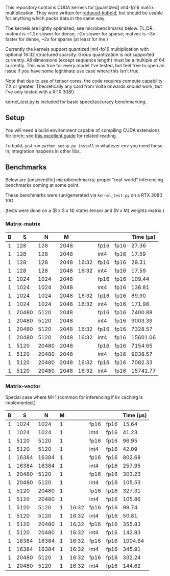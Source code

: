 This repository contains CUDA kernels for [quantized] int4-fp16 matrix multiplication. They were written for [reduced-kobold](https://github.com/mstnegate/reduced-kobold/), but should be usable for anything which packs data in the same way.

The kernels are lightly optimized; see microbenchmarks below. TL;DR: matmul is ~1.2x slower for dense, ~2x slower for sparse; matvec is ~3x faster for dense, ~2x for sparse (at least for me.)

Currently the kernels support quantized int4-fp16 multiplication with optional 16:32 structured sparsity. Group quantization is not supported currently. All dimensions (except sequence length) must be a multiple of 64 currently. This was true for every model I've tested, but feel free to open an issue if you have some legitimate use case where this isn't true.

Note that due to use of tensor cores, the code requires compute capability 7.X or greater. Theoretically any card from Volta onwards *should* work, but I've only tested with a RTX 3080.

kernel_test.py is included for basic speed/accuracy benchmarking.

## Setup

You will need a build environment capable of compiling CUDA extensions for torch; see [this excellent guide](https://pytorch.org/tutorials/advanced/cpp_extension.html) for related reading.

To build, just run `python setup.py install` in whatever env you need these in; integration happens in other libs.

## Benchmarks

Below are [unscientific] microbenchmarks; proper "real-world" inferencing benchmarks coming at some point.

These benchmarks were run/generated via `kernel_test.py` on a RTX 3080 10G.

(tests were done on a (B x S x N) states tensor and (N x M) weights matrix.)

### Matrix-matrix

| B  |   S    |   N    |   M   |        |       |       | Time (µs)  |
| -- | ------ | ------ | ----- | ------ | ----- | ----- | ---------- |
|  1 |    128 |    128 |  2048 |        |  fp16 |  fp16 |      27.36 |
|  1 |    128 |    128 |  2048 |        |  int4 |  fp16 |      17.59 |
|  1 |    128 |    128 |  2048 |  16:32 |  fp16 |  fp16 |      29.31 |
|  1 |    128 |    128 |  2048 |  16:32 |  int4 |  fp16 |      17.59 |
|  1 |   1024 |   1024 |  2048 |        |  fp16 |  fp16 |     109.44 |
|  1 |   1024 |   1024 |  2048 |        |  int4 |  fp16 |     136.81 |
|  1 |   1024 |   1024 |  2048 |  16:32 |  fp16 |  fp16 |      89.90 |
|  1 |   1024 |   1024 |  2048 |  16:32 |  int4 |  fp16 |     171.98 |
|  1 |  20480 |   5120 |  2048 |        |  fp16 |  fp16 |    7400.88 |
|  1 |  20480 |   5120 |  2048 |        |  int4 |  fp16 |    9003.39 |
|  1 |  20480 |   5120 |  2048 |  16:32 |  fp16 |  fp16 |    7328.57 |
|  1 |  20480 |   5120 |  2048 |  16:32 |  int4 |  fp16 |   15601.06 |
|  1 |   5120 |  20480 |  2048 |        |  fp16 |  fp16 |    7154.65 |
|  1 |   5120 |  20480 |  2048 |        |  int4 |  fp16 |    9038.57 |
|  1 |   5120 |  20480 |  2048 |  16:32 |  fp16 |  fp16 |    7082.33 |
|  1 |   5120 |  20480 |  2048 |  16:32 |  int4 |  fp16 |   15741.77 |


### Matrix-vector

Special case where M=1 (common for inferencing if kv caching is implemented.)

| B  |   S    |   N    | M  |        |       |       | Time (µs)  |
| -- | ------ | ------ | -- | ------ | ----- | ----- | ---------- |
|  1 |   1024 |   1024 |  1 |        |  fp16 |  fp16 |      15.64 |
|  1 |   1024 |   1024 |  1 |        |  int4 |  fp16 |      41.23 |
|  1 |   5120 |   5120 |  1 |        |  fp16 |  fp16 |      96.95 |
|  1 |   5120 |   5120 |  1 |        |  int4 |  fp16 |      42.09 |
|  1 |  16384 |  16384 |  1 |        |  fp16 |  fp16 |     802.68 |
|  1 |  16384 |  16384 |  1 |        |  int4 |  fp16 |     257.95 |
|  1 |  20480 |   5120 |  1 |        |  fp16 |  fp16 |     303.23 |
|  1 |  20480 |   5120 |  1 |        |  int4 |  fp16 |     105.53 |
|  1 |   5120 |  20480 |  1 |        |  fp16 |  fp16 |     327.31 |
|  1 |   5120 |  20480 |  1 |        |  int4 |  fp16 |     105.86 |
|  1 |   5120 |   5120 |  1 |  16:32 |  fp16 |  fp16 |      98.74 |
|  1 |   5120 |   5120 |  1 |  16:32 |  int4 |  fp16 |      50.81 |
|  1 |   5120 |  20480 |  1 |  16:32 |  fp16 |  fp16 |     355.83 |
|  1 |   5120 |  20480 |  1 |  16:32 |  int4 |  fp16 |     142.83 |
|  1 |  16384 |  16384 |  1 |  16:32 |  fp16 |  fp16 |    1004.64 |
|  1 |  16384 |  16384 |  1 |  16:32 |  int4 |  fp16 |     345.91 |
|  1 |  20480 |   5120 |  1 |  16:32 |  fp16 |  fp16 |     332.24 |
|  1 |  20480 |   5120 |  1 |  16:32 |  int4 |  fp16 |     144.62 |
